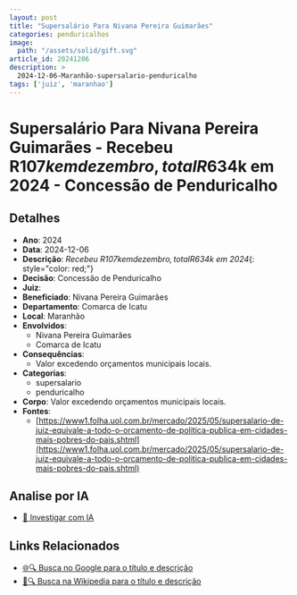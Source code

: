 ```yaml
---
layout: post
title: "Supersalário Para Nivana Pereira Guimarães"
categories: penduricalhos 
image:
  path: "/assets/solid/gift.svg"
article_id: 20241206
description: >
  2024-12-06-Maranhão-supersalario-penduricalho
tags: ['juiz', 'maranhao']
---
```


# Supersalário Para Nivana Pereira Guimarães - Recebeu R$107k em dezembro, total R$634k em 2024 - Concessão de Penduricalho

## Detalhes
- **Ano**: 2024
- **Data**: 2024-12-06
- **Descrição**: <i class="fas fa-home"></i> *Recebeu R$107k em dezembro, total R$634k em 2024*{: style="color: red;"}
- **Decisão**: Concessão de Penduricalho
- **Juiz**: 
- **Beneficiado**: Nivana Pereira Guimarães
- **Departamento**: Comarca de Icatu
- **Local**: Maranhão
- **Envolvidos**:
  - Nivana Pereira Guimarães
  - Comarca de Icatu
- **Consequências**:
  - Valor excedendo orçamentos municipais locais.
- **Categorias**:
  - supersalario
  - penduricalho
- **Corpo**: Valor excedendo orçamentos municipais locais.
- **Fontes**:
  - [https://www1.folha.uol.com.br/mercado/2025/05/supersalario-de-juiz-equivale-a-todo-o-orcamento-de-politica-publica-em-cidades-mais-pobres-do-pais.shtml](https://www1.folha.uol.com.br/mercado/2025/05/supersalario-de-juiz-equivale-a-todo-o-orcamento-de-politica-publica-em-cidades-mais-pobres-do-pais.shtml)

## Analise por IA
- [🤖 Investigar com IA](https://www.perplexity.ai/search?q=%22penduricalhos%20judiciais%20Brasil%22%20Supersal%C3%A1rio%20Para%20Nivana%20Pereira%20Guimar%C3%A3es%20Recebeu%20R%24107k%20em%20dezembro%2C%20total%20R%24634k%20em%202024%20Maranh%C3%A3o%202024-12-06%20%20Nivana%20Pereira%20Guimar%C3%A3es)

## Links Relacionados
- [🌐🔍 Busca no Google para o título e descrição](https://www.google.com/search?q=%22penduricalhos%20judiciais%20Brasil%22%20Supersal%C3%A1rio%20Para%20Nivana%20Pereira%20Guimar%C3%A3es%20Recebeu%20R%24107k%20em%20dezembro%2C%20total%20R%24634k%20em%202024%20Maranh%C3%A3o%202024-12-06%20%20Nivana%20Pereira%20Guimar%C3%A3es)
- [📖🔍 Busca na Wikipedia para o título e descrição](https://pt.wikipedia.org/w/index.php?search=%22penduricalhos%20judiciais%20Brasil%22%20Supersal%C3%A1rio%20Para%20Nivana%20Pereira%20Guimar%C3%A3es%20Recebeu%20R%24107k%20em%20dezembro%2C%20total%20R%24634k%20em%202024%20Maranh%C3%A3o%202024-12-06%20%20Nivana%20Pereira%20Guimar%C3%A3es)

